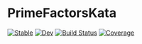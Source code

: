 # PrimeFactorsKata

[![Stable](https://img.shields.io/badge/docs-stable-blue.svg)](https://davidchris.github.io/PrimeFactorsKata.jl/stable)
[![Dev](https://img.shields.io/badge/docs-dev-blue.svg)](https://davidchris.github.io/PrimeFactorsKata.jl/dev)
[![Build Status](https://github.com/davidchris/PrimeFactorsKata.jl/workflows/CI/badge.svg)](https://github.com/davidchris/PrimeFactorsKata.jl/actions)
[![Coverage](https://codecov.io/gh/davidchris/PrimeFactorsKata.jl/branch/master/graph/badge.svg)](https://codecov.io/gh/davidchris/PrimeFactorsKata.jl)
